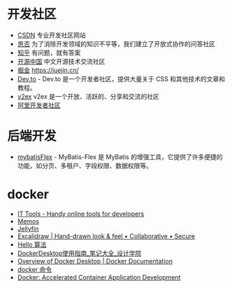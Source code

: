 # 开发社区
- [CSDN](https://www.csdn.net/)  专业开发社区网站
- [思否](https://segmentfault.com/)  为了消除开发领域的知识不平等，我们建立了开放式协作的问答社区
- [知乎](https://www.zhihu.com/) 有问题，就有答案
- [开源中国](https://www.oschina.net/) 中文开源技术交流社区
- [掘金](https://juejin.cn/)  https://juejin.cn/
- [Dev.to](https://dev.to/) - Dev.to 是一个开发者社区，提供大量关于 CSS 和其他技术的文章和教程。
- [v2ex](https://www.v2ex.com/) v2ex 是一个开放、活跃的、分享和交流的社区
- [阿里开发者社区](https://developer.aliyun.com/mvn/guide)

# 后端开发
- [mybatisFlex](https://mybatis-flex.com/zh/intro/getting-started.html) - MyBatis-Flex 是 MyBatis 的增强工具，它提供了许多便捷的功能，如分页、多租户、字段权限、数据权限等。

# docker
- [IT Tools - Handy online tools for developers](http://192.168.16.128:8010/)
- [Memos](http://192.168.16.128:8011/)
- [Jellyfin](http://192.168.16.128:8012/web/)
- [Excalidraw | Hand-drawn look & feel • Collaborative • Secure](http://192.168.16.128:8013/)
- [Hello 算法](https://www.hello-algo.com/)
- [DockerDesktop使用指南_笔记大全_设计学院](https://www.python100.com/html/99002.html)
- [Overview of Docker Desktop | Docker Documentation](https://docs.docker.com/desktop/)
- [docker 命令](https://docs.docker.com/engine/reference/commandline/rmi/)
- [Docker: Accelerated Container Application Development](https://www.docker.com/)

